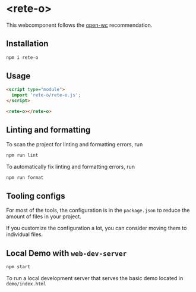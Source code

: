 # \<rete-o>

This webcomponent follows the [open-wc](https://github.com/open-wc/open-wc) recommendation.

## Installation

```bash
npm i rete-o
```

## Usage

```html
<script type="module">
  import 'rete-o/rete-o.js';
</script>

<rete-o></rete-o>
```

## Linting and formatting

To scan the project for linting and formatting errors, run

```bash
npm run lint
```

To automatically fix linting and formatting errors, run

```bash
npm run format
```


## Tooling configs

For most of the tools, the configuration is in the `package.json` to reduce the amount of files in your project.

If you customize the configuration a lot, you can consider moving them to individual files.

## Local Demo with `web-dev-server`

```bash
npm start
```

To run a local development server that serves the basic demo located in `demo/index.html`

